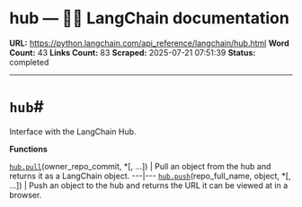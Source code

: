 # hub — 🦜🔗 LangChain  documentation

**URL:** https://python.langchain.com/api_reference/langchain/hub.html
**Word Count:** 43
**Links Count:** 83
**Scraped:** 2025-07-21 07:51:39
**Status:** completed

---

# `hub`\#

Interface with the LangChain Hub.

**Functions**

[`hub.pull`](https://python.langchain.com/api_reference/langchain/hub/langchain.hub.pull.html#langchain.hub.pull "langchain.hub.pull")\(owner\_repo\_commit, \*\[, ...\]\) | Pull an object from the hub and returns it as a LangChain object.   ---|---   [`hub.push`](https://python.langchain.com/api_reference/langchain/hub/langchain.hub.push.html#langchain.hub.push "langchain.hub.push")\(repo\_full\_name, object, \*\[, ...\]\) | Push an object to the hub and returns the URL it can be viewed at in a browser.